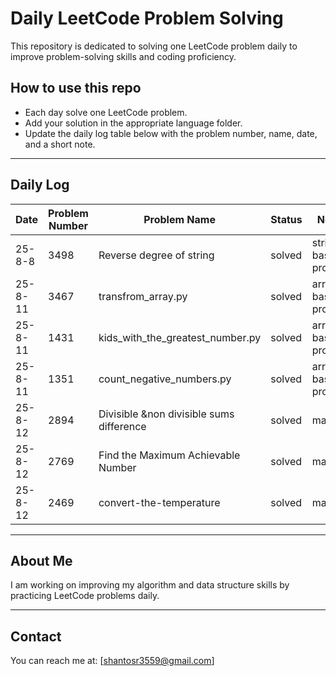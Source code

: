 # Daily LeetCode Problem Solving

This repository is dedicated to solving one LeetCode problem daily to improve problem-solving skills and coding proficiency.

## How to use this repo
- Each day solve one LeetCode problem.
- Add your solution in the appropriate language folder.
- Update the daily log table below with the problem number, name, date, and a short note.

---

## Daily Log

| Date       | Problem Number | Problem Name                      | Status     | Notes                      |
|------------|----------------|---------------------------------|------------|----------------------------|
|  25-8-8     |      3498          | Reverse degree of string                             |       solved     |           string basic problem                 |
|  25-8-11     |      3467         | transfrom_array.py                          |       solved     |           array basic problem                 |
|  25-8-11     |     1431       | kids_with_the_greatest_number.py                       |       solved     |           array basic problem                 |
|  25-8-11     |      1351        |count_negative_numbers.py                     |       solved     |           array basic problem                 |
|  25-8-12     |      2894        |Divisible &non divisible sums difference     | solved   |   math    
|  25-8-12     |      2769        |Find the Maximum Achievable Number    | solved   |   math   
|  25-8-12     |      2469        | convert-the-temperature  | solved   |   math   
---

## About Me

I am working on improving my algorithm and data structure skills by practicing LeetCode problems daily.

---

## Contact

You can reach me at: [shantosr3559@gmail.com]
